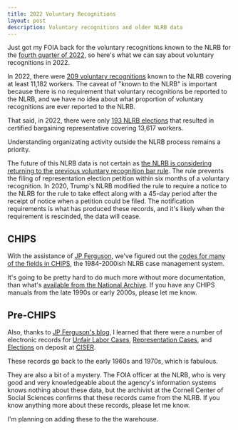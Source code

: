 ```yaml
---
title: 2022 Voluntary Recognitions
layout: post
description: Voluntary recognitions and older NLRB data
---
```


Just got my FOIA back for the voluntary recognitions known to the NLRB
for the [fourth quarter of 2022](https://www.muckrock.com/foi/united-states-of-america-10/voluntary-recognitions-october-1-2022-december-31-2022-138379/), so here's what we can say about voluntary recognitions in 2022.

In 2022, there were [209 voluntary recognitions](https://labordata.bunkum.us/voluntary_recognitions-9901464?sql=select%0D%0A++cast%28%0D%0A++++strftime%28%27%25Y%27%2C+%22Date+VR+Request+Received%22%29+as+int%0D%0A++%29+year%2C%0D%0A++count%28%22VR+Case+Number%22%29%2C%0D%0A++sum%28%22Number+of+Employees%22%29+as+year%0D%0Afrom%0D%0A++voluntary_recognitions%0D%0Awhere%0D%0A++year+%3D+2022%0D%0Agroup+by%0D%0A++year%3B) known to the NLRB covering at least
11,182 workers. The caveat of "known to the NLRB" is important because there is no
requirement that voluntary recognitions be reported to the NLRB, and we have no 
idea about what proportion of voluntary recognitions are ever reported to the NLRB.

That said, in 2022, there were only [193 NLRB
elections](https://labordata.bunkum.us/nlrb-d6e00cd?sql=select%0D%0A++cast%28strftime%28%27%25Y%27%2C+date_filed%29+as+int%29+as+year%2C%0D%0A++sum%28unit_size%29%2C%0D%0A++count%28filing.case_number%29%0D%0Afrom%0D%0A++filing%0D%0A++inner+join+voting_unit+using+%28case_number%29%0D%0A++inner+join+election+using+%28voting_unit_id%29%0D%0A++inner+join+election_result+using+%28election_id%29%0D%0Awhere%0D%0A++case_type+%3D+%27RC%27%0D%0A++and+year+%3D+2022%0D%0A++and+union_to_certify+is+not+null%0D%0Agroup+by%0D%0A++year)
that resulted in certified bargaining representative covering 13,617
workers.

Understanding organizating activity outside the NLRB process remains a priority.

The future of this NLRB data is not certain as [the NLRB is
considering returning to the previous voluntary recognition bar
rule](https://www.nlrb.gov/news-outreach/news-story/nlrb-issues-notice-of-proposed-rulemaking-on-fair-choice-and-employee). The
rule prevents the filing of representation election petition within
six months of a voluntary recognition. In 2020, Trump's NLRB modified
the rule to require a notice to the NLRB for the rule to take effect
along with a 45-day period after the receipt of notice when a petition could be
filed. The notification requirements is what
has produced these records, and it's likely when the requirement is
rescinded, the data will cease.

## CHIPS
With the assistance of [JP Ferguson](https://www.jpferguson.net/),
we've figured out the [codes for many of the fields in
CHIPS](https://github.com/labordata/CHIPS#erd-diagram), the
1984-2000ish NLRB case management system.

It's going to be pretty hard to do much more without more
documentation, than what's [available from the National
Archive](https://catalog.archives.gov/id/627716). If you have any
CHIPS manuals from the late 1990s or early 2000s, please let me know.

## Pre-CHIPS
Also, thanks to [JP Ferguson's
blog](https://www.jpferguson.net/blog/blog-post-title-one-ez8bs-gbmmb),
I learned that there were a number of electronic records for [Unfair
Labor Cases](https://archive.ciser.cornell.edu/studies/239), [Representation Cases](https://archive.ciser.cornell.edu/studies/2103), and [Elections](https://archive.ciser.cornell.edu/studies/237) on deposit at [CISER](https://archive.ciser.cornell.edu/about).

These records go back to the early 1960s and 1970s, which is fabulous. 

They are also a bit of a mystery. The FOIA officer at the NLRB, who is
very good and very knowledgeable about the agency's information
systems knows nothing about these data, but the archivist at the
Cornell Center of Social Sciences confirms that these records came
from the NLRB. If you know anything more about these records, please
let me know.

I'm planning on adding these to the the warehouse.


